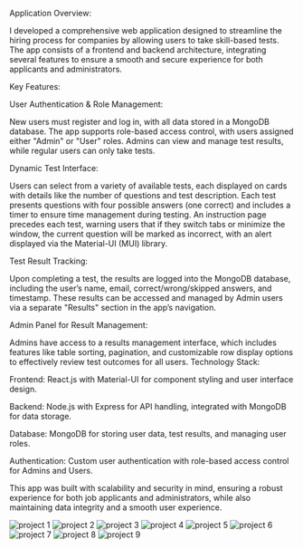 Application Overview:

I developed a comprehensive web application designed to streamline the hiring process for companies by allowing users to take skill-based tests. The app consists of a frontend and backend architecture, integrating several features to ensure a smooth and secure experience for both applicants and administrators.

Key Features:

User Authentication & Role Management:

New users must register and log in, with all data stored in a MongoDB database.
The app supports role-based access control, with users assigned either "Admin" or "User" roles. Admins can view and manage test results, while regular users can only take tests.

Dynamic Test Interface:

Users can select from a variety of available tests, each displayed on cards with details like the number of questions and test description.
Each test presents questions with four possible answers (one correct) and includes a timer to ensure time management during testing.
An instruction page precedes each test, warning users that if they switch tabs or minimize the window, the current question will be marked as incorrect, with an alert displayed via the Material-UI (MUI) library.

Test Result Tracking:

Upon completing a test, the results are logged into the MongoDB database, including the user’s name, email, correct/wrong/skipped answers, and timestamp.
These results can be accessed and managed by Admin users via a separate "Results" section in the app’s navigation.

Admin Panel for Result Management:

Admins have access to a results management interface, which includes features like table sorting, pagination, and customizable row display options to effectively review test outcomes for all users.
Technology Stack:

Frontend: React.js with Material-UI for component styling and user interface design.

Backend: Node.js with Express for API handling, integrated with MongoDB for data storage.

Database: MongoDB for storing user data, test results, and managing user roles.

Authentication: Custom user authentication with role-based access control for Admins and Users.

This app was built with scalability and security in mind, ensuring a robust experience for both job applicants and administrators, while also maintaining data integrity and a smooth user experience.

![project 1](https://github.com/user-attachments/assets/a6819617-9c01-4e92-99d0-d878f88ba941)
![project 2](https://github.com/user-attachments/assets/d4185514-318d-451c-957e-e666f3a28b6c)
![project 3](https://github.com/user-attachments/assets/7a215a63-cb86-471f-884d-79f9245fb486)
![project 4](https://github.com/user-attachments/assets/4f420ff0-acc1-46cd-b15b-4e2217596ca6)
![project 5](https://github.com/user-attachments/assets/3585c69c-8440-4fd8-b448-41461de3ffc2)
![project 6](https://github.com/user-attachments/assets/8c9f5962-10d2-43dd-8061-96c5e7bdcaaa)
![project 7](https://github.com/user-attachments/assets/142cb7c1-a96c-4ff9-9795-5a4a092e4358)
![project 8](https://github.com/user-attachments/assets/f90b831c-9bb7-41fd-ae37-86e9f89dc364)
![project 9](https://github.com/user-attachments/assets/c68ce2db-5be3-410e-a2be-1c2ea1f3f984)
